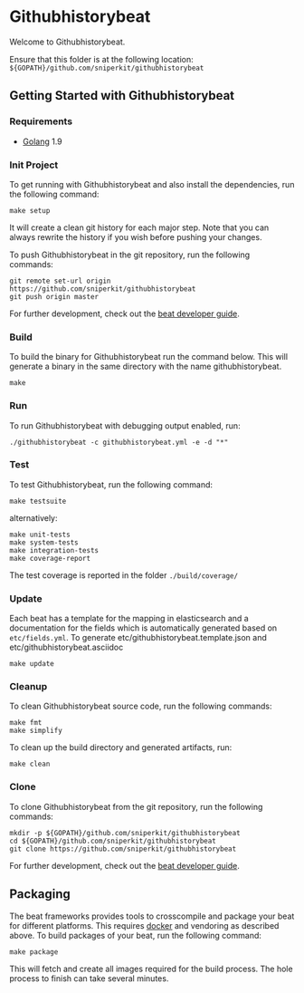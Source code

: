 # Githubhistorybeat

Welcome to Githubhistorybeat.

Ensure that this folder is at the following location:
`${GOPATH}/github.com/sniperkit/githubhistorybeat`

## Getting Started with Githubhistorybeat

### Requirements

* [Golang](https://golang.org/dl/) 1.9

### Init Project
To get running with Githubhistorybeat and also install the
dependencies, run the following command:

```
make setup
```

It will create a clean git history for each major step. Note that you can always rewrite the history if you wish before pushing your changes.

To push Githubhistorybeat in the git repository, run the following commands:

```
git remote set-url origin https://github.com/sniperkit/githubhistorybeat
git push origin master
```

For further development, check out the [beat developer guide](https://www.elastic.co/guide/en/beats/libbeat/current/new-beat.html).

### Build

To build the binary for Githubhistorybeat run the command below. This will generate a binary
in the same directory with the name githubhistorybeat.

```
make
```


### Run

To run Githubhistorybeat with debugging output enabled, run:

```
./githubhistorybeat -c githubhistorybeat.yml -e -d "*"
```


### Test

To test Githubhistorybeat, run the following command:

```
make testsuite
```

alternatively:
```
make unit-tests
make system-tests
make integration-tests
make coverage-report
```

The test coverage is reported in the folder `./build/coverage/`

### Update

Each beat has a template for the mapping in elasticsearch and a documentation for the fields
which is automatically generated based on `etc/fields.yml`.
To generate etc/githubhistorybeat.template.json and etc/githubhistorybeat.asciidoc

```
make update
```


### Cleanup

To clean  Githubhistorybeat source code, run the following commands:

```
make fmt
make simplify
```

To clean up the build directory and generated artifacts, run:

```
make clean
```


### Clone

To clone Githubhistorybeat from the git repository, run the following commands:

```
mkdir -p ${GOPATH}/github.com/sniperkit/githubhistorybeat
cd ${GOPATH}/github.com/sniperkit/githubhistorybeat
git clone https://github.com/sniperkit/githubhistorybeat
```


For further development, check out the [beat developer guide](https://www.elastic.co/guide/en/beats/libbeat/current/new-beat.html).


## Packaging

The beat frameworks provides tools to crosscompile and package your beat for different platforms. This requires [docker](https://www.docker.com/) and vendoring as described above. To build packages of your beat, run the following command:

```
make package
```

This will fetch and create all images required for the build process. The hole process to finish can take several minutes.
